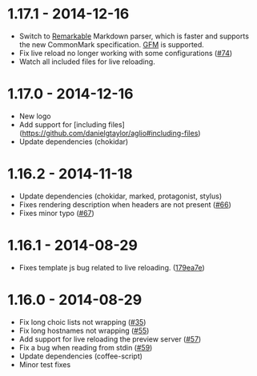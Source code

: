 # 1.17.1 - 2014-12-16
* Switch to [Remarkable](https://github.com/jonschlinkert/remarkable)
  Markdown parser, which is faster and supports the new CommonMark
  specification. [GFM](https://help.github.com/articles/github-flavored-markdown/)
  is supported.
* Fix live reload no longer working with some configurations
  ([#74](https://github.com/danielgtaylor/aglio/issues/74))
* Watch all included files for live reloading.

# 1.17.0 - 2014-12-16
* New logo
* Add support for [including files]
  (https://github.com/danielgtaylor/aglio#including-files)
* Update dependencies (chokidar)

# 1.16.2 - 2014-11-18
* Update dependencies (chokidar, marked, protagonist, stylus)
* Fixes rendering description when headers are not present
  ([#66](https://github.com/danielgtaylor/aglio/pull/66))
* Fixes minor typo
  ([#67](https://github.com/danielgtaylor/aglio/pull/67))

# 1.16.1 - 2014-08-29
* Fixes template js bug related to live reloading.
  ([179ea7e](https://github.com/danielgtaylor/aglio/commit/179ea7e5bf1b37e53b2b034be11eb134a506ffcf))

# 1.16.0 - 2014-08-29
* Fix long choic lists not wrapping
  ([#35](https://github.com/danielgtaylor/aglio/pull/35))
* Fix long hostnames not wrapping
  ([#55](https://github.com/danielgtaylor/aglio/pull/55))
* Add support for live reloading the preview server
  ([#57](https://github.com/danielgtaylor/aglio/pull/57))
* Fix a bug when reading from stdin
  ([#59](https://github.com/danielgtaylor/aglio/pull/59))
* Update dependencies (coffee-script)
* Minor test fixes
